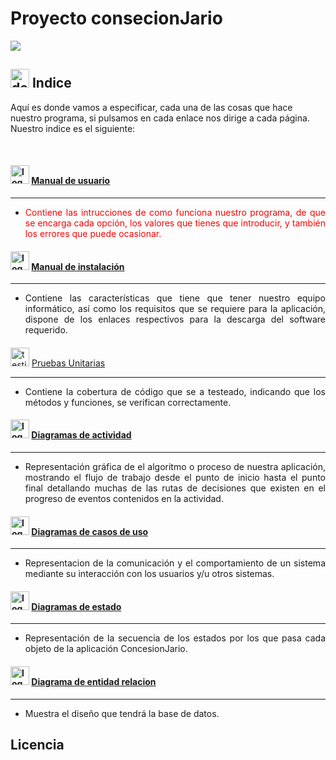 

# Proyecto consecionJario
<img src="https://user-images.githubusercontent.com/73592097/118132364-87b4d000-b3f7-11eb-8e28-f9abd13bd7f4.png"> 

## <img src="https://user-images.githubusercontent.com/73592097/118824884-2175f480-b8b2-11eb-8c75-905b7e15f1cb.png" alt="dedo Indice" width="30px" height="30px"> Indice 

<p align="align">Aquí es donde vamos a especificar, cada una de las cosas que hace nuestro programa, si pulsamos en cada enlace nos dirige a cada página. Nuestro indice es el siguiente: </p>
<br>

#### <img src="https://user-images.githubusercontent.com/73592097/118827449-49feee00-b8b4-11eb-8143-a8c9dac6fe63.png" alt="logo usuario" height="30px" width="30px" > [Manual de usuario](https://github.com/anfari/ConcesionJArio/wiki/Manual-de-usuario)

<hr> 

- <p align="justify" style="color: red; "> Contiene las intrucciones de como funciona nuestro programa, de que se encarga cada opción, los valores que tienes que introducir, y también los errores que puede ocasionar.</p>



#### <img src="https://user-images.githubusercontent.com/73592097/118827092-f68ca000-b8b3-11eb-820b-29233374c9dd.png" alt="logo instalacion" height="30px" width="30px">  [Manual de instalación](https://github.com/anfari/ConcesionJArio/wiki/Manual-de-instalaci%C3%B3n) 

<hr>

- <p align="justify">Contiene las características que tiene que tener nuestro equipo informático, así como los requisitos que se requiere para la aplicación, dispone de los enlaces respectivos para la descarga del software requerido.</p>

#### 
<img src="https://user-images.githubusercontent.com/73592097/118838251-70755700-b8bd-11eb-87f7-727cdde73437.png" alt="testing" width="30px" height="30px">      [Pruebas Unitarias](https://github.com/joel92MM/ConcesionJArio/wiki/Pruebas-Unitarias-de-ConcesionJario)

<hr>

- <p align="justify">Contiene la cobertura de código que se a testeado, indicando que los métodos y funciones, se verifican correctamente.</p>


#### <img src="https://user-images.githubusercontent.com/73592097/118895699-91aa6780-b8fe-11eb-9542-cb5e1bc6d25d.png" alt="logo entidad relacion" width="30px" height="30px">  [Diagramas de actividad](https://github.com/anfari/ConcesionJArio/wiki/Diagrama-de-Actividad)

<hr>

- <p align="justify">Representación gráfica de el algoritmo o proceso de nuestra aplicación, mostrando el flujo de trabajo desde el punto de inicio hasta el punto final detallando muchas de las rutas de decisiones que existen en el progreso de eventos contenidos en la actividad. </p>


#### <img src="https://user-images.githubusercontent.com/73592097/118895536-47c18180-b8fe-11eb-9414-120195f46c32.png" alt="logo entidad relacion" width="30px" height="30px">  [Diagramas de casos de uso](https://github.com/anfari/ConcesionJArio/wiki/Diagrama-de-Caso-de-Uso)

<hr>

- <p align="justify">Representacion de la comunicación y el comportamiento de un sistema mediante su interacción con los usuarios y/u otros sistemas.</p>


#### <img src="https://user-images.githubusercontent.com/73592097/118895433-147ef280-b8fe-11eb-8d21-5300c9cd5aeb.png" alt="logo entidad relacion" width="30px" height="30px">  [Diagramas de estado](https://github.com/anfari/ConcesionJArio/wiki/Diagrama-de-Estado)

<hr>

- <p align="justify">Representación de la secuencia de los estados por los que pasa cada objeto de la aplicación ConcesionJario. </p>


#### <img src="https://user-images.githubusercontent.com/73592097/118860293-213a2100-b8d3-11eb-94d0-5f28ca0d8dd6.png" alt="logo entidad relacion" width="30px" height="30px"> [Diagrama de entidad relacion](https://github.com/anfari/ConcesionJArio/wiki/Diagrama-Entidad-Relacion)

<hr>

- <p align="justify"> Muestra el diseño que tendrá la base de datos.</p>

## Licencia
